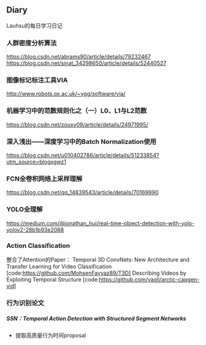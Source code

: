 ## Diary
Lauhsu的每日学习日记
### 人群密度分析算法  
https://blog.csdn.net/abrams90/article/details/79232467
https://blog.csdn.net/sinat_34298650/article/details/52440527
### 图像标记标注工具VIA
http://www.robots.ox.ac.uk/~vgg/software/via/
### 机器学习中的范数规则化之（一）L0、L1与L2范数
https://blog.csdn.net/zouxy09/article/details/24971995/
### 深入浅出——深度学习中的Batch Normalization使用
https://blog.csdn.net/u010402786/article/details/51233854?utm_source=blogxgwz1
### FCN全卷积网络上采样理解
https://blog.csdn.net/qq_14839543/article/details/70169990
### YOLO全理解
https://medium.com/@jonathan_hui/real-time-object-detection-with-yolo-yolov2-28b1b93e2088
### Action Classification
整合了Attention的Paper：
 Temporal 3D ConvNets: New Architecture and Transfer Learning for Video Classification [code:https://github.com/MohsenFayyaz89/T3D]
 Describing Videos by Exploiting Temporal Structure [code:https://github.com/yaoli/arctic-capgen-vid]
### 行为识别论文
##### SSN：Temporal Action Detection with Structured Segment Networks
- 提取高质量行为时间proposal
